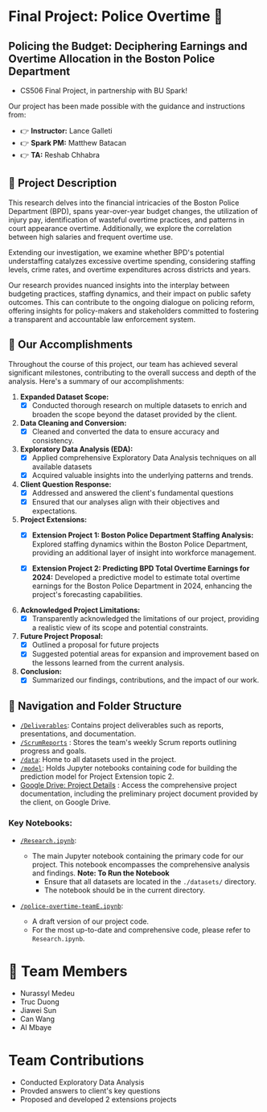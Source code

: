 # Final Project: Police Overtime 🚓 

## Policing the Budget: Deciphering Earnings and Overtime Allocation in the Boston Police Department 

- CS506 Final Project, in partnership with BU Spark!

Our project has been made possible with the guidance and instructions from:

- 👉 **Instructor:** Lance Galleti
- 👉 **Spark PM:** Matthew Batacan
- 👉 **TA:** Reshab Chhabra

## 🔆 Project Description

  This research delves into the financial intricacies of the Boston Police Department (BPD), spans year-over-year budget changes, the utilization of injury pay, identification of wasteful overtime practices, and patterns in court appearance overtime. Additionally, we explore the correlation between high salaries and frequent overtime use.

  Extending our investigation, we examine whether BPD's potential understaffing catalyzes excessive overtime spending, considering staffing levels, crime rates, and overtime expenditures across districts and years.

  Our research provides nuanced insights into the interplay between budgeting practices, staffing dynamics, and their impact on public safety outcomes. This can contribute to the ongoing dialogue on policing reform, offering insights for policy-makers and stakeholders committed to fostering a transparent and accountable law enforcement system.

## 🎯 Our Accomplishments

Throughout the course of this project, our team has achieved several significant milestones, contributing to the overall success and depth of the analysis. Here's a summary of our accomplishments:

1. **Expanded Dataset Scope:**
   - [x] Conducted thorough research on multiple datasets to enrich and broaden the scope beyond the dataset provided by the client.

2. **Data Cleaning and Conversion:**
   - [x] Cleaned and converted the data to ensure accuracy and consistency.

3. **Exploratory Data Analysis (EDA):**
   - [x] Applied comprehensive Exploratory Data Analysis techniques on all available datasets
   - [x] Acquired valuable insights into the underlying patterns and trends.

4. **Client Question Response:**
   - [x] Addressed and answered the client's fundamental questions
   - [x] Ensured that our analyses align with their objectives and expectations.

6. **Project Extensions:**
   - [x] **Extension Project 1: Boston Police Department Staffing Analysis:**
     Explored staffing dynamics within the Boston Police Department, providing an additional layer of insight into workforce management.

   - [x] **Extension Project 2: Predicting BPD Total Overtime Earnings for 2024:**
     Developed a predictive model to estimate total overtime earnings for the Boston Police Department in 2024, enhancing the project's forecasting capabilities.

7. **Acknowledged Project Limitations:**
   - [x] Transparently acknowledged the limitations of our project, providing a realistic view of its scope and potential constraints.

8. **Future Project Proposal:**
   - [x] Outlined a proposal for future projects
   - [x] Suggested potential areas for expansion and improvement based on the lessons learned from the current analysis.

9. **Conclusion:**
   - [x] Summarized our findings, contributions, and the impact of our work.

## 📖 Navigation and Folder Structure

- [`/Deliverables`](https://github.com/BU-Spark/ds-police-overtime/tree/team-e/fa23-team-e/Deliverables): Contains project deliverables such as reports, presentations, and documentation.
- [`/ScrumReports`](https://github.com/BU-Spark/ds-police-overtime/tree/team-e/fa23-team-e/ScrumReports) : Stores the team's weekly Scrum reports outlining progress and goals.
- [`/data`](https://drive.google.com/drive/folders/1nymOaRxWTT19KO9aepkxeFG9N_NJswKf): Home to all datasets used in the project.
- [`/model`](https://github.com/BU-Spark/ds-police-overtime/tree/team-e/fa23-team-e/model): Holds Jupyter notebooks containing code for building the prediction model for Project Extension topic 2.
- [Google Drive: Project Details](https://drive.google.com/drive/folders/1s5SHPEVq_ScGbUmSTzI8JXkjWZIom0p) : Access the comprehensive project documentation, including the preliminary project document provided by the client, on Google Drive.

### Key Notebooks:

- [`/Research.ipynb`](https://github.com/BU-Spark/ds-police-overtime/blob/team-e/fa23-team-e/Research.ipynb):
  - The main Jupyter notebook containing the primary code for our project. This notebook encompasses the comprehensive analysis and findings.
  **Note: To Run the Notebook**
    - Ensure that all datasets are located in the `./datasets/` directory.
    - The notebook should be in the current directory.
    
- [`/police-overtime-teamE.ipynb`](https://github.com/BU-Spark/ds-police-overtime/blob/team-e/fa23-team-e/police-overtime-teamE.ipynb):
  - A draft version of our project code.
  - For the most up-to-date and comprehensive code, please refer to `Research.ipynb`.



# 🐨 Team Members
  - Nurassyl Medeu
  - Truc Duong
  - Jiawei Sun
  - Can Wang
  - Al Mbaye
 
# Team Contributions
  - Conducted Exploratory Data Analysis
  - Provded answers to client's key questions
  - Proposed and developed 2 extensions projects


